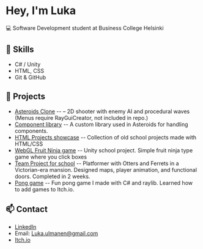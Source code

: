 # Hey, I'm Luka 

💻 Software Development student at Business College Helsinki

## 🔨 Skills
- C# / Unity
- HTML, CSS
- Git & GitHub

## 🚀 Projects
- [Asteroids Clone](https://github.com/Lurppino/OOP---programming/tree/main/Csharp%20-%20dotNEt/ASTEROIDS)
  --  – 2D shooter with enemy AI and procedural waves (Menus require RayGuiCreator, not included in repo.)
- [Component library](https://github.com/Lurppino/OOP---programming/tree/main/Csharp%20-%20dotNEt/Komponentti%20kirjasto/LukaLib)
  -- A custom library used in Asteroids for handling components.
- [HTML Projects showcase](https://public.bc.fi/s2300936/HTML%20O)
  -- Collection of old school projects made with HTML/CSS
- [WebGL Fruit Ninja game](https://public.bc.fi/s2300936/Create%20with%20Code/prototype%205/Build)
  -- Unity school project. Simple fruit ninja type game where you click boxes
- [Team Project for school](https://public.bc.fi/s2300936/Rapid%20Proto%20Projektit/Proto%201/Ferret%20Proto%201%20valmis)
  -- Platformer with Otters and Ferrets in a Victorian-era mansion. Designed maps, player animation, and functional doors. Completed in 2 weeks.
- [Pong game](https://lurppino.itch.io/pong)
  -- Fun pong game I made with C# and raylib. Learned how to add games to Itch.io.

## 📫 Contact
- [LinkedIn](https://www.linkedin.com/in/lukaulmanen) 
- Email: Luka.ulmanen@gmail.com
- [Itch.io](https://lurppino.itch.io)
